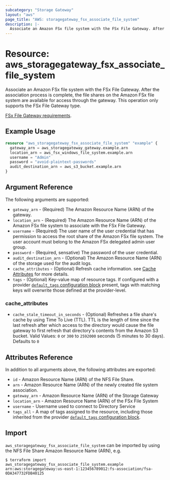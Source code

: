 ```yaml
---
subcategory: "Storage Gateway"
layout: "aws"
page_title: "AWS: storagegateway_fsx_associate_file_system"
description: |-
  Associate an Amazon FSx file system with the FSx File Gateway. After the association process is complete, the file shares on the Amazon FSx file system are available for access through the gateway. This operation only supports the FSx File Gateway type.
---
```


# Resource: aws_storagegateway_fsx_associate_file_system

Associate an Amazon FSx file system with the FSx File Gateway. After the association process is complete, the file shares on the Amazon FSx file system are available for access through the gateway. This operation only supports the FSx File Gateway type.

[FSx File Gateway requirements](https://docs.aws.amazon.com/filegateway/latest/filefsxw/Requirements.html).

## Example Usage

```terraform
resource "aws_storagegateway_fsx_associate_file_system" "example" {
  gateway_arn = aws_storagegateway_gateway.example.arn
  location_arn = aws_fsx_windows_file_system.example.arn
  username = "Admin"
  password = "avoid-plaintext-passwords"
  audit_destination_arn = aws_s3_bucket.example.arn
}
```

## Argument Reference

The following arguments are supported:

* `gateway_arn` - (Required) The Amazon Resource Name (ARN) of the gateway.
* `location_arn` - (Required) The Amazon Resource Name (ARN) of the Amazon FSx file system to associate with the FSx File Gateway.
* `username` - (Required) The user name of the user credential that has permission to access the root share of the Amazon FSx file system. The user account must belong to the Amazon FSx delegated admin user group.
* `password` - (Required, sensative) The password of the user credential.
* `audit_destination_arn` - (Optional) The Amazon Resource Name (ARN) of the storage used for the audit logs.
* `cache_attributes` - (Optional) Refresh cache information. see [Cache Attributes](#cache_attributes) for more details.
* `tags` - (Optional) Key-value map of resource tags. If configured with a provider [`default_tags` configuration block](/docs/providers/aws/index.html#default_tags-configuration-block) present, tags with matching keys will overwrite those defined at the provider-level.

### cache_attributes

* `cache_stale_timeout_in_seconds` - (Optional) Refreshes a file share's cache by using Time To Live (TTL).
 TTL is the length of time since the last refresh after which access to the directory would cause the file gateway
  to first refresh that directory's contents from the Amazon S3 bucket. Valid Values: `0` or `300` to `2592000` seconds (5 minutes to 30 days). Defaults to `0`

## Attributes Reference

In addition to all arguments above, the following attributes are exported:

* `id` - Amazon Resource Name (ARN) of the NFS File Share.
* `arn` - Amazon Resource Name (ARN) of the newly created file system association.
* `gateway_arn` - Amazon Resource Name (ARN) of the Storage Gateway
* `location_arn` - Amazon Resource Name (ARN) of the FSx File System
* `username` - Username used to connect to Directory Service
* `tags_all` - A map of tags assigned to the resource, including those inherited from the provider [`default_tags` configuration block](/docs/providers/aws/index.html#default_tags-configuration-block).

## Import

`aws_storagegateway_fsx_associate_file_system` can be imported by using the NFS File Share Amazon Resource Name (ARN), e.g.

```
$ terraform import aws_storagegateway_fsx_associate_file_system.example arn:aws:storagegateway:us-east-1:123456789012:fs-association/fsa-0DA347732FDB40125
```
